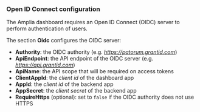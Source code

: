 ﻿### Open ID Connect configuration

The Amplia dashboard requires an Open ID Connect (OIDC) server to perform authentication of users.

The section **Oidc** configures the OIDC server:

* **Authority**: the OIDC authority (e.g. *https://patorum.grantid.com*)
* **ApiEndpoint**: the API endpoint of the OIDC server (e.g. *https://api.grantid.com*)
* **ApiName**: the API scope that will be required on access tokens
* **ClientAppId**: the *client id* of the dashboard app
* **AppId**: the *client id* of the backend app
* **AppSecret**: the *client secret* of the backend app
* **RequireHttps** (optional): set to `false` if the OIDC authority does not use HTTPS
